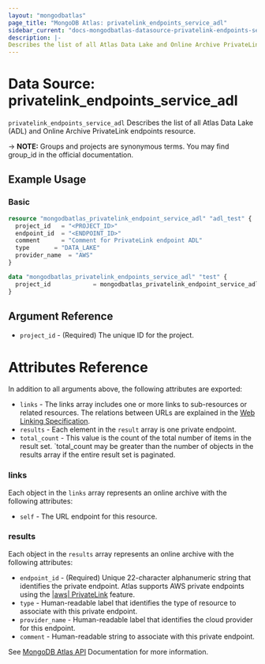 ```yaml
---
layout: "mongodbatlas"
page_title: "MongoDB Atlas: privatelink_endpoints_service_adl"
sidebar_current: "docs-mongodbatlas-datasource-privatelink-endpoints-service-adl"
description: |-
Describes the list of all Atlas Data Lake and Online Archive PrivateLink endpoints.
---
```


# Data Source: privatelink_endpoints_service_adl

`privatelink_endpoints_service_adl` Describes the list of all Atlas Data Lake (ADL) and Online Archive PrivateLink endpoints resource.

-> **NOTE:** Groups and projects are synonymous terms. You may find group_id in the official documentation.


## Example Usage

### Basic
```terraform
resource "mongodbatlas_privatelink_endpoint_service_adl" "adl_test" {
  project_id   = "<PROJECT_ID>"
  endpoint_id  = "<ENDPOINT_ID>"
  comment      = "Comment for PrivateLink endpoint ADL"
  type		 = "DATA_LAKE"
  provider_name	 = "AWS"
}

data "mongodbatlas_privatelink_endpoints_service_adl" "test" {
  project_id            = mongodbatlas_privatelink_endpoint_service_adl.adl_test.project_id
}
```

## Argument Reference

* `project_id`    - (Required) The unique ID for the project.

# Attributes Reference

In addition to all arguments above, the following attributes are exported:

* `links` - The links array includes one or more links to sub-resources or related resources. The relations between URLs are explained in the [Web Linking Specification](http://tools.ietf.org/html/rfc5988).
* `results` - Each element in the `result` array is one private endpoint.
* `total_count` - This value is the count of the total number of items in the result set. `total_count may be greater than the number of objects in the results array if the entire result set is paginated.

### links
Each object in the `links` array represents an online archive with the following attributes:
* `self` - The URL endpoint for this resource.

### results

Each object in the `results` array represents an online archive with the following attributes:

* `endpoint_id` - (Required) Unique 22-character alphanumeric string that identifies the private endpoint. Atlas supports AWS private endpoints using the [|aws| PrivateLink](https://aws.amazon.com/privatelink/) feature.
* `type` - Human-readable label that identifies the type of resource to associate with this private endpoint.
* `provider_name` - Human-readable label that identifies the cloud provider for this endpoint.
* `comment` - Human-readable string to associate with this private endpoint.

See [MongoDB Atlas API](https://docs.atlas.mongodb.com/reference/api/online-archive-get-all-for-cluster/) Documentation for more information.
